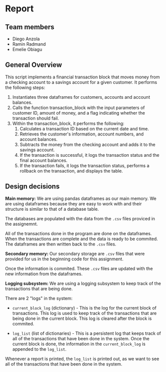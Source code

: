 <!-- From D2L:

Report: it should include your main "design decisions", like data structures, data formats, etc. You could include as well screen captures of your running-code covering the two transaction blocks, showing the status/values for database tables and Logging Sub-system. -->

# Report

## Team members

- Diego Anzola
- Ramin Radmand
- Emelie Obiagu

## General Overview

This script implements a financial transaction block that moves money from a checking account to a savings account for a given customer. It performs the following steps:

1. Instantiates three dataframes for customers, accounts and account balances.
2. Calls the function transaction_block with the input parameters of customer ID, amount of money, and a flag indicating whether the transaction should fail.
3. Within the transaction_block, it performs the following:
   1. Calculates a transaction ID based on the current date and time.
   2. Retrieves the customer's information, account numbers, and account balances.
   3. Subtracts the money from the checking account and adds it to the savings account.
   4. If the transaction is successful, it logs the transaction status and the final account balances.
   5. If the transaction fails, it logs the transaction status, performs a rollback on the transaction, and displays the table.

## Design decisions

**Main memory:** We are using pandas dataframes as our main memory. We are using dataframes because they are easy to work with and their structure is similar to that of a database table.

The databases are populated with the data from the `.csv` files proviced in the assignemnt.

All of the transactions done in the program are done on the dataframes. When the transactions are complete and the data is ready to be commited. The dataframes are then written back to the `.csv` files.

**Secondary memory:** Our secondary storage are `.csv` files that were provided for us in the beginning code for this assignment.

Once the information is commited. These `.csv` files are updated with the new information from the dataframes.

**Logging subsystem:** We are using a logging subsystem to keep track of the transactions that are being done.

There are 2 "logs" in the system:

- `current_block_log` (dictionary) - This is the log for the current block of transactions. This log is used to keep track of the transactions that are being done in the current block. This log is cleared after the block is commited.

- `log_list` (list of dictionaries) - This is a persistent log that keeps track of all of the transactions that have been done in the system. Once the current block is done, the information in the `current_block_log` is appended to the `log_list`.

Whenever a report is printed, the `log_list` is printed out, as we want to see all of the transactions that have been done in the system.
